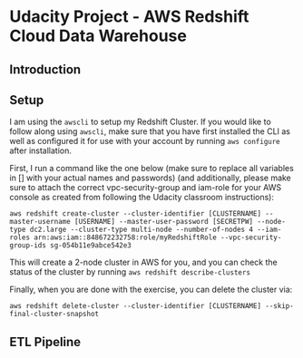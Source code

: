 # Udacity Project - AWS Redshift Cloud Data Warehouse

## Introduction

## Setup
I am using the `awscli` to setup my Redshift Cluster. If you would like to follow along using `awscli`, make sure that you have first installed the CLI as well as configured it for use with your account by running `aws configure` after installation.  

First, I run a command like the one below (make sure to replace all variables in [] with your actual names and passwords) (and additionally, please make sure to attach the correct vpc-security-group and iam-role for your AWS console as created from following the Udacity classroom instructions): 
```
aws redshift create-cluster --cluster-identifier [CLUSTERNAME] --master-username [USERNAME] --master-user-password [SECRETPW] --node-type dc2.large --cluster-type multi-node --number-of-nodes 4 --iam-roles arn:aws:iam::848672232758:role/myRedshiftRole --vpc-security-group-ids sg-054b11e9abce542e3
``` 
This will create a 2-node cluster in AWS for you, and you can check the status of the cluster by running `aws redshift describe-clusters`

Finally, when you are done with the exercise, you can delete the cluster via:

```
aws redshift delete-cluster --cluster-identifier [CLUSTERNAME] --skip-final-cluster-snapshot
```

## ETL Pipeline

